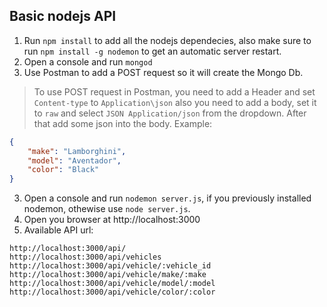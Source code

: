 ## Basic nodejs API

1. Run ``npm install`` to add all the nodejs dependecies, also make sure to run ```npm install -g nodemon``` to get an automatic server restart.
2. Open a console and run ``mongod``
3. Use Postman to add a POST request so it will create the Mongo Db.
> To use POST request in Postman, you need to add a Header and set ``Content-type`` to ``Application\json`` also you need to add a body, set it to ``raw`` and select ``JSON Application/json`` from the dropdown. After that add some json into the body. Example:

```json
{
	"make": "Lamborghini",
	"model": "Aventador",
	"color": "Black"
}
```
3. Open a console and run ``nodemon server.js``, if you previously installed nodemon, othewise use ``node server.js``.
4. Open you browser at http://localhost:3000
5. Available API url:
```
http://localhost:3000/api/
http://localhost:3000/api/vehicles
http://localhost:3000/api/vehicle/:vehicle_id
http://localhost:3000/api/vehicle/make/:make
http://localhost:3000/api/vehicle/model/:model
http://localhost:3000/api/vehicle/color/:color
```


